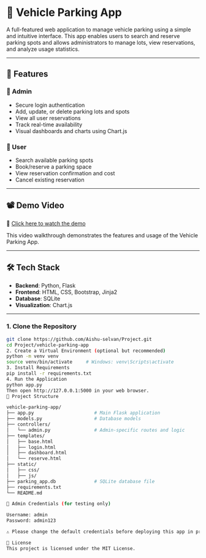 # 🚗 Vehicle Parking App

A full-featured web application to manage vehicle parking using a simple and intuitive interface. This app enables users to search and reserve parking spots and allows administrators to manage lots, view reservations, and analyze usage statistics.

---

## 🔧 Features

### 👥 Admin
- Secure login authentication
- Add, update, or delete parking lots and spots
- View all user reservations
- Track real-time availability
- Visual dashboards and charts using Chart.js

### 🚗 User
- Search available parking spots
- Book/reserve a parking space
- View reservation confirmation and cost
- Cancel existing reservation

---

## 📽️ Demo Video

🎥 [Click here to watch the demo](https://drive.google.com/file/d/1I3FSS2PoEp8ktXUtnm0XcSY3vk05cRST/view)

This video walkthrough demonstrates the features and usage of the Vehicle Parking App.

---

## 🛠️ Tech Stack

- **Backend**: Python, Flask
- **Frontend**: HTML, CSS, Bootstrap, Jinja2
- **Database**: SQLite
- **Visualization**: Chart.js

---

### 1. Clone the Repository

```bash
git clone https://github.com/Aishu-selvan/Project.git
cd Project/vehicle-parking-app
2. Create a Virtual Environment (optional but recommended)
python -m venv venv
source venv/bin/activate     # Windows: venv\Scripts\activate
3. Install Requirements
pip install -r requirements.txt
4. Run the Application
python app.py
Then open http://127.0.0.1:5000 in your web browser.
📁 Project Structure

vehicle-parking-app/
├── app.py                      # Main Flask application
├── models.py                   # Database models
├── controllers/
│   └── admin.py                # Admin-specific routes and logic
├── templates/
│   ├── base.html
│   ├── login.html
│   ├── dashboard.html
│   └── reserve.html
├── static/
│   ├── css/
│   ├── js/
├── parking_app.db              # SQLite database file
├── requirements.txt
└── README.md

🔐 Admin Credentials (for testing only)

Username: admin
Password: admin123

⚠️ Please change the default credentials before deploying this app in production.

📝 License
This project is licensed under the MIT License.










